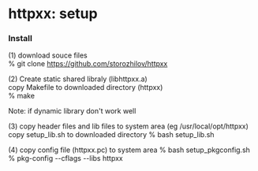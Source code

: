 httpxx: setup
===============


### Install
(1) download souce files  
% git clone https://github.com/storozhilov/httpxx

(2) Create static shared libraly (libhttpxx.a)  
copy Makefile to downloaded directory (httpxx)  
% make  

Note:
if dynamic library
don't work well

(3) copy header files and lib files to system area 
(eg /usr/local/opt/httpxx)
copy setup_lib.sh to downloaded directory
% bash setup_lib.sh

(4) copy config file (httpxx.pc) to system area 
% bash setup_pkgconfig.sh
% pkg-config --cflags --libs httpxx

